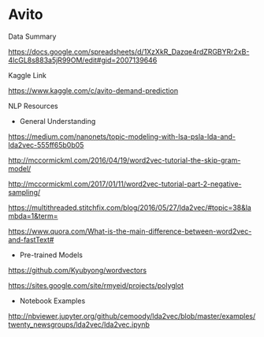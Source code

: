 # Avito
Data Summary

https://docs.google.com/spreadsheets/d/1XzXkR_Dazqe4rdZRGBYRr2xB-4lcGL8s883a5jR99OM/edit#gid=2007139646

Kaggle Link

https://www.kaggle.com/c/avito-demand-prediction

NLP Resources

- General Understanding

https://medium.com/nanonets/topic-modeling-with-lsa-psla-lda-and-lda2vec-555ff65b0b05

http://mccormickml.com/2016/04/19/word2vec-tutorial-the-skip-gram-model/

http://mccormickml.com/2017/01/11/word2vec-tutorial-part-2-negative-sampling/

https://multithreaded.stitchfix.com/blog/2016/05/27/lda2vec/#topic=38&lambda=1&term=

https://www.quora.com/What-is-the-main-difference-between-word2vec-and-fastText#

- Pre-trained Models

https://github.com/Kyubyong/wordvectors

https://sites.google.com/site/rmyeid/projects/polyglot

- Notebook Examples

http://nbviewer.jupyter.org/github/cemoody/lda2vec/blob/master/examples/twenty_newsgroups/lda2vec/lda2vec.ipynb
